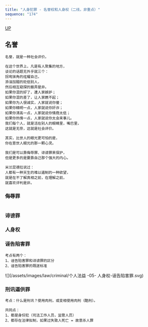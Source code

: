 ```yaml
---
title: "人身犯罪 - 名誉权和人身权（二线，非重点）"
sequence: "174"
---
```


[UP](/law/criminal-law-index.html)


## 名誉

```text
名誉，就是一种社会评价。

在这个世界上，凡是有人聚集的地方，
谈论的话题无外乎就三个：
拐弯抹角的炫耀自己，
添油加醋的贬低别人，
然后相互窥探的搬弄是非。
如果你混的好了，遭人家嫉妒；
如果你混的差了，让人家瞧不起；
如果你为人很诚实，人家就说你傻；
如果你精明一点，人家就说你奸诈；
如果你清高一点，人家就说你情商太低；
如果你热情一点，人家就说你太会来事儿。
我们每个人，就是活在别人的眼睛里，嘴巴里，
这就是无奈，这就是社会评价。

其实，比世人的眼光更可怕的是，
你在意世人眼光的那一颗心灵。

我们是可以靠侮辱罪、诽谤罪来保护，
但是更多的是要靠自己那个强大的内心。
```

```text
米兰昆德拉说过：
人都有一种天生的难以遏制的一种欲望，
就是在不了解真相之前，在理解之前，
就喜欢评判是非。
```

### 侮辱罪

```text

```

### 诽谤罪

### 人身权

### 诬告陷害罪

```text
考点有两个：
1、诬告陷害罪和诽谤罪的区分
2、诬告陷害罪的既遂标准
```

![](/assets/images/law/criminal/个人法益 -05- 人身权-诬告陷害罪.svg)

### 刑讯逼供罪

```text
考点：什么是刑讯？使用肉刑，或变相使用肉刑（酷刑）。
```

```text
共同点：
1、都是身份犯（司法工作人员，监管人员）
2、都存在法律拟制，如果过失致人死亡 = 故意杀人罪
```
